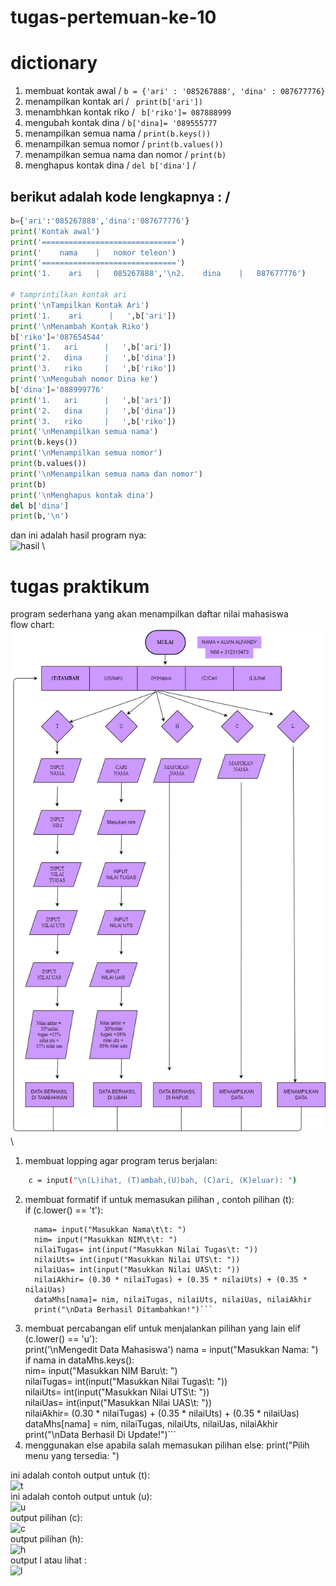 # tugas-pertemuan-ke-10
# dictionary
1. membuat kontak awal /
``` b = {'ari' : '085267888', 'dina' : 087677776} ```
2. menampilkan kontak ari /
``` print(b['ari'])```
3. menambhkan kontak riko /
``` b['riko']= 087888999```
4. mengubah kontak dina /
```b['dina]= '089555777```
5. menampilkan semua nama /
``` print(b.keys()) ```
6. menampilkan semua nomor /
``` print(b.values()) ```
7. menampilkan semua nama dan nomor /
``` print(b) ```
8. menghapus kontak dina /
``` del b['dina'] ``` /

## berikut adalah kode lengkapnya : /

```python
b={'ari':'085267888','dina':'087677776'}
print('Kontak awal')
print('==============================')
print('    nama    |   nomor teleon')
print('==============================')
print('1.    ari   |   085267888','\n2.    dina    |   087677776')

# tamprintilkan kontak ari
print('\nTampilkan Kontak Ari')
print('1.    ari      |   ',b['ari'])
print('\nMenambah Kontak Riko')
b['riko']='087654544'
print('1.   ari      |   ',b['ari'])
print('2.   dina     |   ',b['dina'])
print('3.   riko     |   ',b['riko'])
print('\nMengubah nomor Dina ke')
b['dina']='088999776'
print('1.   ari      |   ',b['ari'])
print('2.   dina     |   ',b['dina'])
print('3.   riko     |   ',b['riko'])
print('\nMenampilkan semua nama')
print(b.keys())
print('\nMenampilkan semua nomor')
print(b.values())
print('\nMenampilkan semua nama dan nomor')
print(b)
print('\nMenghapus kontak dina')
del b['dina']
print(b,'\n')
```


dan ini adalah hasil program nya: \
![hasil](Gambar/hasil-program.png) \

# tugas praktikum
program sederhana yang akan menampilkan daftar nilai mahasiswa \
flow chart: \
![gambar](gambar/flowchart.png)  \
1. membuat lopping agar program terus berjalan:
``` sh while True :
    c = input("\n(L)ihat, (T)ambah,(U)bah, (C)ari, (K)eluar): ")
```
2. membuat formatif if untuk memasukan pilihan , contoh pilihan (t): \
if (c.lower() == 't'):                                               
      ```  print('\nTambah Data Mahasiswa Baru')
        nama= input("Masukkan Nama\t\t: ")                                        
        nim= input("Masukkan NIM\t\t: ")                                         
        nilaiTugas= int(input("Masukkan Nilai Tugas\t: "))                              
        nilaiUts= int(input("Masukkan Nilai UTS\t: "))                                   
        nilaiUas= int(input("Masukkan Nilai UAS\t: "))                                    
        nilaiAkhir= (0.30 * nilaiTugas) + (0.35 * nilaiUts) + (0.35 * nilaiUas)              
        dataMhs[nama]= nim, nilaiTugas, nilaiUts, nilaiUas, nilaiAkhir                         
        print("\nData Berhasil Ditambahkan!")```
3. membuat percabangan elif untuk menjalankan pilihan yang lain
elif (c.lower() == 'u'):                                                                    
        print('\nMengedit Data Mahasiswa')
        nama = input("Masukkan Nama: ")                                                         
        if nama in dataMhs.keys():                              
            nim= input("Masukkan NIM Baru\t: ")                              
            nilaiTugas= int(input("Masukkan Nilai Tugas\t: "))                           
            nilaiUts= int(input("Masukkan Nilai UTS\t: "))                           
            nilaiUas= int(input("Masukkan Nilai UAS\t: "))                           
            nilaiAkhir= (0.30 * nilaiTugas) + (0.35 * nilaiUts) + (0.35 * nilaiUas)          
            dataMhs[nama] = nim, nilaiTugas, nilaiUts, nilaiUas, nilaiAkhir                      
            print("\nData Berhasil Di Update!")```
4. menggunakan else apabila salah memasukan pilihan 
else:
        print("Pilih menu yang tersedia: ")                                                   

ini adalah contoh output untuk (t): \
![t](gambar/menambahkandata.png) \
ini adalah contoh output untuk (u): \
![u](gambar/mengubah.png) \
output pilihan (c): \
![c](gambar/mencari.png) \
output pilihan (h): \
![h](gambar/menghapus.png) \
output l atau lihat :\
![l](gambar/menampilkan_data.png)
